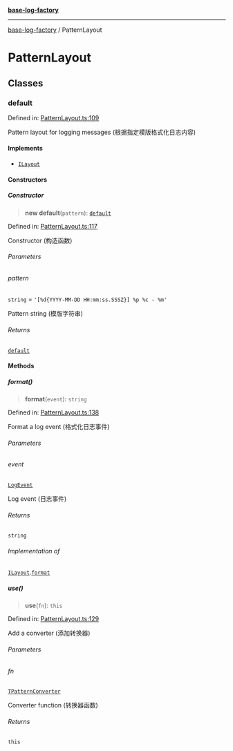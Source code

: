 [**base-log-factory**](index.md)

***

[base-log-factory](index.md) / PatternLayout

# PatternLayout

## Classes

### default

Defined in: [PatternLayout.ts:109](https://github.com/fengxinming/log-base/blob/f2c7f48e718176bca14e93c254777a3cb459e638/packages/base-log-factory/src/PatternLayout.ts#L109)

Pattern layout for logging messages (根据指定模版格式化日志内容)

#### Implements

- [`ILayout`](typings.md#ilayout)

#### Constructors

##### Constructor

> **new default**(`pattern`): [`default`](#default)

Defined in: [PatternLayout.ts:117](https://github.com/fengxinming/log-base/blob/f2c7f48e718176bca14e93c254777a3cb459e638/packages/base-log-factory/src/PatternLayout.ts#L117)

Constructor (构造函数)

###### Parameters

###### pattern

`string` = `'[%d{YYYY-MM-DD HH:mm:ss.SSSZ}] %p %c - %m'`

Pattern string (模版字符串)

###### Returns

[`default`](#default)

#### Methods

##### format()

> **format**(`event`): `string`

Defined in: [PatternLayout.ts:138](https://github.com/fengxinming/log-base/blob/f2c7f48e718176bca14e93c254777a3cb459e638/packages/base-log-factory/src/PatternLayout.ts#L138)

Format a log event (格式化日志事件)

###### Parameters

###### event

[`LogEvent`](typings.md#logevent)

Log event (日志事件)

###### Returns

`string`

###### Implementation of

[`ILayout`](typings.md#ilayout).[`format`](typings.md#ilayout#format)

##### use()

> **use**(`fn`): `this`

Defined in: [PatternLayout.ts:129](https://github.com/fengxinming/log-base/blob/f2c7f48e718176bca14e93c254777a3cb459e638/packages/base-log-factory/src/PatternLayout.ts#L129)

Add a converter (添加转换器)

###### Parameters

###### fn

[`TPatternConverter`](typings.md#tpatternconverter)

Converter function (转换器函数)

###### Returns

`this`
